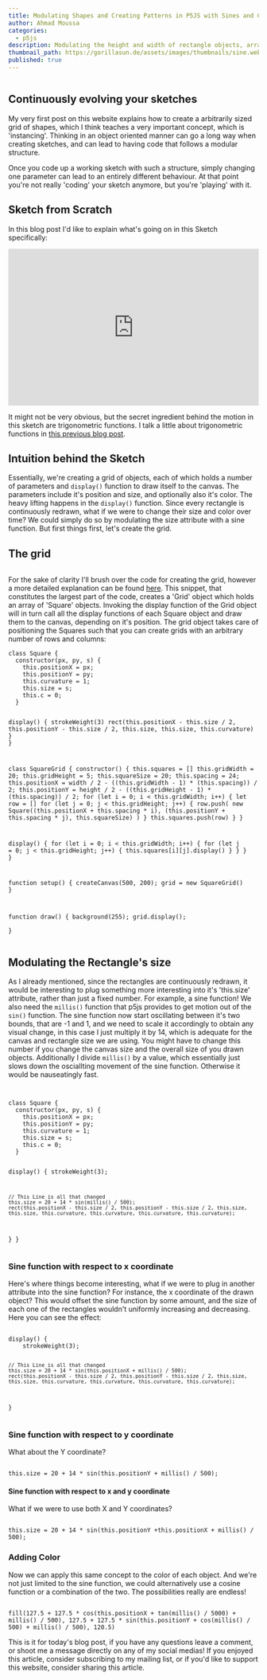 ```yaml
---
title: Modulating Shapes and Creating Patterns in P5JS with Sines and Cosines
author: Ahmad Moussa
categories:
  - p5js
description: Modulating the height and width of rectangle objects, arranged in a grid-like manner, with respect to their x and y coordinates allows you to create interesting patterns, this blog post explains how to achieve this effect.
thumbnail_path: https://gorillasun.de/assets/images/thumbnails/sine.webm
published: true
---
```

<div class="box alt">
    <div class="row gtr-50 gtr-uniform">
        <div class="col-4"><span class="image fit"><img src="https://gorillasun.de/assets/images/2021-03-03-Modulating-Shapes-and-Creating-Patterns-in-P5JS-with-Sines-and-Cosines/positionX.gif" alt="" /></span></div>
        <div class="col-4"><span class="image fit"><img src="https://gorillasun.de/assets/images/2021-03-03-Modulating-Shapes-and-Creating-Patterns-in-P5JS-with-Sines-and-Cosines/positionY.gif" alt="" /></span></div>
        <div class="col-4"><span class="image fit"><img src="https://gorillasun.de/assets/images/2021-03-03-Modulating-Shapes-and-Creating-Patterns-in-P5JS-with-Sines-and-Cosines/positionXnY.gif" alt="" /></span></div>
    </div>
</div>
<h2>Continuously evolving your sketches</h2>
<p>My very first post on this website explains how to create a arbitrarily sized grid of shapes, which I think teaches a very important concept, which is 'instancing'. Thinking in an object oriented manner can go a long way when creating sketches, and can lead to having code that follows a modular structure.</p> 

<p>Once you code up a working sketch with such a structure, simply changing one parameter can lead to an entirely different behaviour. At that point you're not really 'coding' your sketch anymore, but you're 'playing' with it.</p>

<h2>Sketch from Scratch</h2>
<p>In this blog post I'd like to explain what's going on in this Sketch specifically:</p>

<iframe width="100%" height="315" src="https://www.youtube.com/embed/f0RLlSmxfK8" frameborder="0" allow="accelerometer; autoplay; clipboard-write; encrypted-media; gyroscope; picture-in-picture" allowfullscreen></iframe>

<p>It might not be very obvious, but the secret ingredient behind the motion in this sketch are trigonometric functions. I talk a little about trigonometric functions in <a href='https://gorillasun.de/blog/Continuous-oscillating-motion-in-P5JS-with-Sine-functions' target="_blank" rel="noopener noreferrer">this previous blog post</a>.</p>

<h2>Intuition behind the Sketch</h2>
<p>Essentially, we're creating a grid of objects, each of which holds a number of parameters and <code>display()</code> function to draw itself to the canvas. The parameters include it's position and size, and optionally also it's color. The heavy lifting happens in the <code>display()</code> function. Since every rectangle is continuously redrawn, what if we were to change their size and color over time? We could simply do so by modulating the size attribute with a sine function. But first things first, let's create the grid.</p>

<h2>The grid</h2>
<span class="image fit"><img src="https://gorillasun.de/assets/images/2021-03-03-Modulating-Shapes-and-Creating-Patterns-in-P5JS-with-Sines-and-Cosines/grid.png" alt="" /></span>

<p>For the sake of clarity I'll brush over the code for creating the grid, however a more detailed explanation can be found <a href='https://gorillasun.de/blog/Sketch-from-Scratch-1-Colorful-checkerboard-in-P5JS' target="_blank" rel="noopener noreferrer">here</a>. This snippet, that constitutes the largest part of the code, creates a 'Grid' object which holds an array of 'Square' objects. Invoking the display function of the Grid object will in turn call all the display functions of each Square object and draw them to the canvas, depending on it's position. The grid object takes care of positioning the Squares such that you can create grids with an arbitrary number of rows and columns:</p>
<pre><code>class Square {
  constructor(px, py, s) {
    this.positionX = px;
    this.positionY = py;
    this.curvature = 1;
    this.size = s;
    this.c = 0;
  }
  
  display() {
    strokeWeight(3)
    rect(this.positionX - this.size / 2, this.positionY - this.size / 2,
          this.size, this.size, this.curvature)
  }
}

class SquareGrid {
  constructor() {
    this.squares = []
    this.gridWidth = 20;
    this.gridHeight = 5;
    this.squareSize = 20;
    this.spacing = 24;
    this.positionX = width / 2 - ((this.gridWidth - 1) * (this.spacing)) / 2;
    this.positionY = height / 2 - ((this.gridHeight - 1) * (this.spacing)) / 2;
    for (let i = 0; i < this.gridWidth; i++) {
      let row = []
      for (let j = 0; j < this.gridHeight; j++) {
        row.push(
          new Square((this.positionX + this.spacing * i), (this.positionY + this.spacing * j), this.squareSize)
        )
      }
      this.squares.push(row)
    }
  }

  display() {
    for (let i = 0; i < this.gridWidth; i++) {
      for (let j = 0; j < this.gridHeight; j++) {
        this.squares[i][j].display()
      }
    }
  }
}

function setup() {
  createCanvas(500, 200);
  grid = new SquareGrid()
}


function draw() {
  background(255);
  grid.display();  
}
</code></pre>
<p></p>
<h2>Modulating the Rectangle's size</h2>
<p>As I already mentioned, since the rectangles are continuously redrawn, it would be interesting to plug something more interesting into it's 'this.size' attribute, rather than just a fixed number. For example, a sine function! We also need the <code>millis()</code> function that p5js provides to get motion out of the <code>sin()</code> function. The sine function now start oscillating between it's two bounds, that are -1 and 1, and we need to scale it accordingly to obtain any visual change, in this case I just multiply it by 14, which is adequate for the canvas and rectangle size we are using. You might have to change this number if you change the canvas size and the overall size of you drawn objects. Additionally I divide <code>millis()</code> by a value, which essentially just slows down the osciallting movement of the sine function. Otherwise it would be nauseatingly fast.</p>
<span class="image fit"><img src="https://gorillasun.de/assets/images/2021-03-03-Modulating-Shapes-and-Creating-Patterns-in-P5JS-with-Sines-and-Cosines/modulatingSize.gif" alt="" /></span>
<pre><code>
class Square {
  constructor(px, py, s) {
    this.positionX = px;
    this.positionY = py;
    this.curvature = 1;
    this.size = s;
    this.c = 0;
  }
  
  display() {
    strokeWeight(3);
    
    // This Line is all that changed
    this.size = 20 + 14 * sin(millis() / 500);
    rect(this.positionX - this.size / 2, this.positionY - this.size / 2, this.size, this.size, this.curvature, this.curvature, this.curvature, this.curvature);
  }
}
</code></pre>
<p></p>
<h3>Sine function with respect to x coordinate</h3>
<p>Here's where things become interesting, what if we were to plug in another attribute into the sine function? For instance, the x coordinate of the drawn object? This would offset the sine function by some amount, and the size of each one of the rectangles wouldn't uniformly increasing and decreasing. Here you can see the effect:</p>
<span class="image fit"><img src="https://gorillasun.de/assets/images/2021-03-03-Modulating-Shapes-and-Creating-Patterns-in-P5JS-with-Sines-and-Cosines/positionX.gif" alt="" /></span>
<pre><code>display() {
    strokeWeight(3);
    
    // This Line is all that changed
    this.size = 20 + 14 * sin(this.positionX + millis() / 500);
    rect(this.positionX - this.size / 2, this.positionY - this.size / 2, this.size, this.size, this.curvature, this.curvature, this.curvature, this.curvature);
}
</code></pre>
<p></p>
<h3>Sine function with respect to y coordinate</h3>
<p>What about the Y coordinate?</p>
<span class="image fit"><img src="https://gorillasun.de/assets/images/2021-03-03-Modulating-Shapes-and-Creating-Patterns-in-P5JS-with-Sines-and-Cosines/positionY.gif" alt="" /></span>
<pre><code>this.size = 20 + 14 * sin(this.positionY + millis() / 500);</code></pre>
<p></p>
<h4>Sine function with respect to x and y coordinate</h4>
<p>What if we were to use both X and Y coordinates?</p>
<span class="image fit"><img src="https://gorillasun.de/assets/images/2021-03-03-Modulating-Shapes-and-Creating-Patterns-in-P5JS-with-Sines-and-Cosines/positionXnY.gif" alt="" /></span>
<pre><code>this.size = 20 + 14 * sin(this.positionY +this.positionX + millis() / 500);</code></pre>
<p></p>
<h3>Adding Color</h3>
<p>Now we can apply this same concept to the color of each object. And we're not just limited to the sine function, we could alternatively use a cosine function or a combination of the two. The possibilities really are endless!</p>
<span class="image fit"><img src="https://gorillasun.de/assets/images/2021-03-03-Modulating-Shapes-and-Creating-Patterns-in-P5JS-with-Sines-and-Cosines/color.gif" alt="" /></span>
<pre><code>fill(127.5 + 127.5 * cos(this.positionX + tan(millis() / 5000) + millis() / 500), 127.5 + 127.5 * sin(this.positionY + cos(millis() / 500) + millis() / 500), 120.5)</code></pre>

<!--
<div style="width:500px; height:200px; text-align:center; overflow:hidden; display: block; margin-left: auto; margin-right: auto;">
<iframe style="width:100%; height:100%; text-align:center; overflow:hidden; display: block; margin-left: auto; margin-right: auto;" src="https://editor.p5js.org/AhmadMoussa/embed/HaWoY9swq"></iframe>
</div>
-->

<p>This is it for today's blog post, if you have any questions leave a comment, or shoot me a message directly on any of my social medias! If you enjoyed this article, consider subscribing to my mailing list, or if you'd like to support this website, consider sharing this article.</p>
